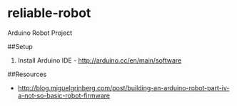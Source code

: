 reliable-robot
==============

Arduino Robot Project

##Setup
1. Install Arduino IDE - http://arduino.cc/en/main/software

##Resources
- http://blog.miguelgrinberg.com/post/building-an-arduino-robot-part-iv-a-not-so-basic-robot-firmware
